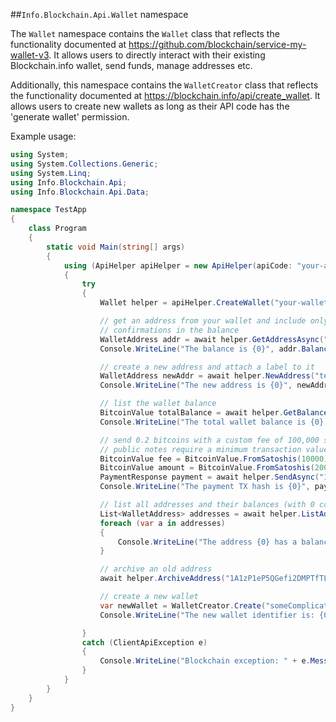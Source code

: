 ##`Info.Blockchain.Api.Wallet` namespace

The `Wallet` namespace contains the `Wallet` class that reflects the functionality documented at https://github.com/blockchain/service-my-wallet-v3. It allows users to directly interact with their existing Blockchain.info wallet, send funds, manage addresses etc.

Additionally, this namespace contains the `WalletCreator` class that reflects the functionality documented at https://blockchain.info/api/create_wallet. It allows users to create new wallets as long as their API code has the 'generate wallet' permission.

Example usage:

```csharp
using System;
using System.Collections.Generic;
using System.Linq;
using Info.Blockchain.Api;
using Info.Blockchain.Api.Data;

namespace TestApp
{
    class Program
    {
        static void Main(string[] args)
        {
            using (ApiHelper apiHelper = new ApiHelper(apiCode: "your-api-code", serviceUrl: "url-to-service-my-wallet-v3"))
            {
                try
                {
                    Wallet helper = apiHelper.CreateWallet("your-wallet-guid", "your-wallet-password");

                    // get an address from your wallet and include only transactions with up to 3
                    // confirmations in the balance
                    WalletAddress addr = await helper.GetAddressAsync("15urYnyeJe3gwbGJ74wcX89Tz7ZtsFDVew", 3);
                    Console.WriteLine("The balance is {0}", addr.Balance);

                    // create a new address and attach a label to it
                    WalletAddress newAddr = await helper.NewAddress("test label 123");
                    Console.WriteLine("The new address is {0}", newAddr.AddressStr);

                    // list the wallet balance
                    BitcoinValue totalBalance = await helper.GetBalanceAsync();
                    Console.WriteLine("The total wallet balance is {0} BTC", totalBalance.GetBtc());

                    // send 0.2 bitcoins with a custom fee of 100,000 satoshis and a note
                    // public notes require a minimum transaction value of 0.005 BTC
                    BitcoinValue fee = BitcoinValue.FromSatoshis(10000);
                    BitcoinValue amount = BitcoinValue.FromSatoshis(20000000);
                    PaymentResponse payment = await helper.SendAsync("1dice6YgEVBf88erBFra9BHf6ZMoyvG88", amount, fee: fee, note: "Amazon payment");
                    Console.WriteLine("The payment TX hash is {0}", payment.TxHash);

                    // list all addresses and their balances (with 0 confirmations)
                    List<WalletAddress> addresses = await helper.ListAddressesAsync(0);
                    foreach (var a in addresses)
                    {
                        Console.WriteLine("The address {0} has a balance of {1}", a.AddressStr, a.Balance);
                    }

                    // archive an old address
                    await helper.ArchiveAddress("1A1zP1eP5QGefi2DMPTfTL5SLmv7DivfNa");

                    // create a new wallet
                    var newWallet = WalletCreator.Create("someComplicated123Password", "8fd2335e-720c-442b-9694-83bdd2983cc9");
                    Console.WriteLine("The new wallet identifier is: {0}", newWallet.Identifier);

                }
                catch (ClientApiException e)
                {
                    Console.WriteLine("Blockchain exception: " + e.Message);
                }
            }
        }
    }
}

```

